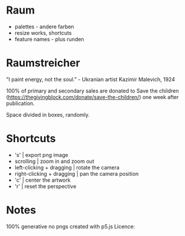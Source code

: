 # Raum

* palettes - andere farben
* resize works, shortcuts
* feature names - plus runden


# Raumstreicher
"I paint energy, not the soul." - Ukranian artist Kazimir Malevich, 1924

100% of primary and secondary sales are donated to Save the children (https://thegivingblock.com/donate/save-the-children/) one week after publication.

Space divided in boxes, randomly.


# Shortcuts
* 's' | export png image
* scrolling | zoom in and zoom out 
* left-clicking + dragging | rotate the camera
* right-clicking + dragging | pan the camera position
* 'c' | center the artwork
* 'r' | reset the perspective

# Notes
100% generative
no pngs
created with p5.js
Licence: 